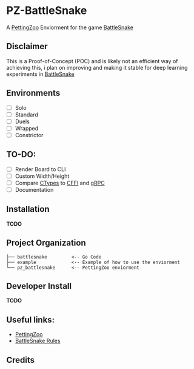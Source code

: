 # PZ-BattleSnake

A [PettingZoo](https://github.com/Farama-Foundation/PettingZoo) Enviorment for the game [BattleSnake](https://play.battlesnake.com/)

## Disclaimer 

This is a Proof-of-Concept (POC) and is likely not an efficient way of achieving this, i plan on improving and making it stable for deep learning experiments in [BattleSnake](https://play.battlesnake.com/)

## Environments

- [ ] Solo
- [ ] Standard
- [ ] Duels
- [ ] Wrapped
- [ ] Constrictor

## TO-DO:

- [ ] Render Board to CLI
- [ ] Custom Width/Height
- [ ] Compare [CTypes](https://docs.python.org/3/library/ctypes.html) to [CFFI](https://cffi.readthedocs.io/en/latest/) and [gRPC](https://grpc.io/)
- [ ] Documentation
 
## Installation

**TODO**

## Project Organization

```
├── battlesnake         <-- Go Code
├── example             <-- Example of how to use the enviorment
└── pz_battlesnake      <-- PettingZoo enviorment
```

## Developer Install

**TODO**

## Useful links:

- [PettingZoo](https://github.com/Farama-Foundation/PettingZoo)
- [BattleSnake Rules](https://github.com/BattlesnakeOfficial/rules/)

## Credits 

